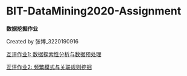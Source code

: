 # BIT-DataMining2020-Assignment

**数据挖掘作业**

Created by 张博_3220190916


[互评作业1: 数据探索性分析与数据预处理](./BIT-DM2-A1)


[互评作业2: 频繁模式与关联规则挖掘](./BIT-DM-A2)
